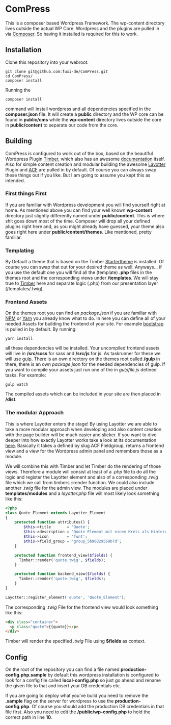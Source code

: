 # ComPress

This is a composer based Wordpress Framework. The wp-content directory lives outside the actual WP Core. Wordpress and the plugins are pulled in via [Composer](https://getcomposer.org/). So having it installed is required for this to work.

## Installation

Clone this repository into your webroot.

```shell
git clone git@github.com:fuxi-de/ComPress.git
cd ComPress/
composer install
```

Running the
```shell
composer install
```
command will install wordpress and all dependencies specified in the __composer.json__ file. It will create a __public__ directory and the WP core can be found in __public/cms__ while the __wp-content__ directory lives outside the core in __public/content__ to separate our code from the core.

## Building

ComPress is configured to work out of the box, based on the beautiful Wordpress Plugin [Timber](https://www.upstatement.com/timber/), which also has an awesome [documentation](https://timber.github.io/docs/) itself. Also for simple content creation and modular building the awesome [Layotter](http://docs.layotter.com/) Plugin and [ACF](https://www.advancedcustomfields.com/) are pulled in by default. Of course you can always swap these things out if you like. But I am going to assume you kept this as intended.

### First things First

If you are familiar with Wordpress development you will find yourself right at home. As mentioned above you can find your well known __wp-content__ directory just slightly differently named under __public/content__. This is where shit goes down most of the time. Composer will drop all your defined plugins right here and, as you might already have guessed, your theme also goes right here under __public/content/themes__. Like mentioned, pretty familiar.

### Templating

By Default a theme that is based on the Timber [Startertheme](https://github.com/timber/starter-theme.git) is installed. Of course you can swap that out for your desired theme as well. Anyways... if you use the default one you will find all the (template) __.php__ files in the themes root and the corresponding views under __/templates__. We will stay true to [Timber](https://timber.github.io/docs/guides/custom-page-templates/) here and separate logic (.php) from our presentation layer (/templates/.twig).

### Frontend Assets

On the themes root you can find an *package.json* if you are familiar with [NPM](https://www.npmjs.com/) or [Yarn](https://yarnpkg.com/lang/en/) you already know what to do. In here you can define all of your needed Assets for building the frontend of your site. For example [bootstrap](getbootstrap.com) is pulled in by default.
By running:

```shell
yarn install
```

all these dependencies will be installed. Your uncompiled frontend assets will live in __/src/scss__ for sass and __/src/js__ for js. As taskrunner for these we will use [gulp](https://gulpjs.com/). There is an own directory on the themes root called __/gulp__ in there, there is an own *package.json* for the needed dependencies of gulp. If you want to compile your assets just run one of the in *gulpfile.js* defined tasks. For example:

```shell
gulp watch
```

The compiled assets which can be included in your site are then placed in __/dist__.

### The modular Approach

This is where Layotter enters the stage! By using Layotter we are able to take a more modular approach when developing and also content creation with the page builder will be much easier and slicker. If you want to dive deeper into how exactly Layotter works take a look at its documentation [here](http://docs.layotter.com/). Basically it takes a defined by slug ACF Fieldgroup, returns a frontend view and a view for the Wordpress admin panel and remembers those as a module.

We will combine this with Timber and let Timber do the rendering of those views. Therefore a module will consist at least of a *.php* file to do all the logic and register the Layotter element and also of a corresponding *.twig* file which we call from timbers ::render function. We could also include another *.twig* file for the admin view. The modules are placed under __templates/modules__ and a *layotter.php* file will most likely look something like this:

```php
<?php
class Quote_Element extends Layotter_Element
{
    protected function attributes() {
        $this->title       = 'Quote';
        $this->description = 'Quote Element mit einem Kreis als Hintergrund';
        $this->icon        = 'font';
        $this->field_group = 'group_5b96829569b7d';
    }

    protected function frontend_view($fields) {
      Timber::render('quote.twig', $fields);
    }

    protected function backend_view($fields) {
      Timber::render('quote.twig', $fields);
    }
}

Layotter::register_element('quote', 'Quote_Element');
```

The corresponding *.twig* File for the frontend view would look something like this:

```html
<div class="container">
  <p class="quote">{{quote}}</p>
</div>
```

Timber will render the specified *.twig* File using **$fields** as context. 

## Config

On the root of the repository you can find a file named __production-config.php.sample__ by default this wordpress installation is configured to look for a config file called __local-config.php__ so just go ahead and rename the given file to that and insert your DB credentials etc.

If you are going to deploy what you've build you need to remove the __.sample__ flag on the server for wordpress to use the __production-config.php__. Of course you should add the production DB credentials in that file first. Also you need to edit the __/public/wp-config.php__ to hold the correct path in line __10__.

